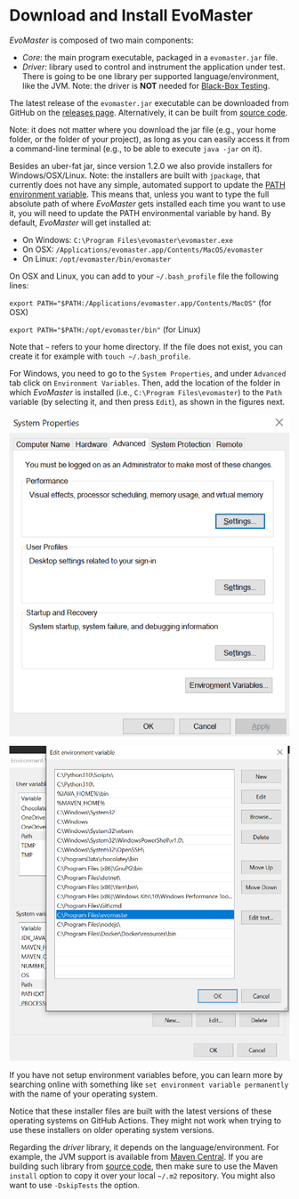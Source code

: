 # Download and Install EvoMaster


_EvoMaster_ is composed of two main components:

* *Core*: the main program executable, packaged in a `evomaster.jar` file.
* *Driver*: library used to control and instrument the application under test.
            There is going to be one library per supported language/environment,
            like the JVM.
            Note: the driver is __NOT__ needed for [Black-Box Testing](./blackbox.md). 


The latest release of the `evomaster.jar` executable  can be downloaded from GitHub
 on the [releases page](https://github.com/EMResearch/EvoMaster/releases).
Alternatively, it can be built from [source code](./build.md).

Note: it does not matter where you download the jar file (e.g., your home folder, or the folder
of your project), as long as you can easily access it from a command-line terminal (e.g.,
to be able to execute `java -jar` on it).

Besides an uber-fat jar, since version 1.2.0 we also provide installers for Windows/OSX/Linux.
Note: the installers are built with `jpackage`, that currently does not have any simple, automated support to update 
 the [PATH environment variable](https://stackoverflow.com/questions/67784565/jpackage-update-path-environment-variable).
This means that, unless you want to type the full absolute path of where _EvoMaster_
gets installed each time you want to use it, you will need to update the PATH environmental variable by hand.
By default, _EvoMaster_ will get installed at:
* On Windows: `C:\Program Files\evomaster\evomaster.exe`
* On OSX: `/Applications/evomaster.app/Contents/MacOS/evomaster`
* On Linux: `/opt/evomaster/bin/evomaster`

On OSX and Linux, you can add to your `~/.bash_profile` file the following lines:

`export PATH="$PATH:/Applications/evomaster.app/Contents/MacOS"` (for OSX)

`export PATH="$PATH:/opt/evomaster/bin"` (for Linux)

Note that `~` refers to your home directory. 
If the file does not exist, you can create it for example with `touch ~/.bash_profile`.

For Windows, you need to go to the `System Properties`, and under `Advanced` tab click on `Environment Variables`.
Then, add the location of the folder in which _EvoMaster_ is installed (i.e., `C:\Program Files\evomaster`) to the `Path` variable (by selecting it, and then press `Edit`), as shown in the figures next. 

![](img/windows_system_properties.PNG)

![](img/windows_env_path.PNG)

If you have not setup environment variables before, you can learn more by searching online with something like `set environment variable permanently` with the name of your operating system. 

Notice that these installer files are built with the latest versions
of these operating systems on GitHub Actions.
They might not work when trying to use these installers on older operating system versions.

Regarding the _driver_ library, it depends on the language/environment.
For example, the JVM support is available from [Maven Central](https://mvnrepository.com/artifact/org.evomaster). 
If you are building such library from [source code](./build.md), then make sure to
use the Maven `install` option to copy it over your local `~/.m2` repository.
You might also want to use `-DskipTests` the option. 
 
